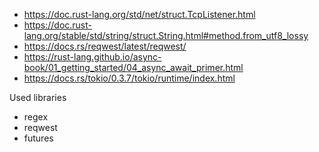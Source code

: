 - https://doc.rust-lang.org/std/net/struct.TcpListener.html
- https://doc.rust-lang.org/stable/std/string/struct.String.html#method.from_utf8_lossy
- https://docs.rs/reqwest/latest/reqwest/
- https://rust-lang.github.io/async-book/01_getting_started/04_async_await_primer.html
- https://docs.rs/tokio/0.3.7/tokio/runtime/index.html


Used libraries
- regex
- reqwest
- futures